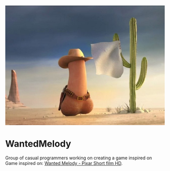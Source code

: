 ![](Ressources/Images/Cowboy1.jpg)

# WantedMelody

Group of casual programmers working on creating a game inspired on Game inspired on: [Wanted Melody - Pixar Short film HD](https://www.youtube.com/watch?v=WGK2QHOKTo8).
